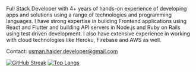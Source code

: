 Full Stack Developer with 4+ years of hands-on experience of developing apps and solutions using a range of technologies and programming languages. I have strong expertise in building Frontend applications using React and Flutter and building API servers in Node.js and Ruby on Rails using test driven development. I also have extensive experience in working with cloud technologies like Heroku, Firebase and AWS as well.

Contact: usman.haider.developer@gmail.com

[![GitHub Streak](http://github-readme-streak-stats.herokuapp.com?user=UsmanHaider15&date_format=M%20j%5B%2C%20Y%5D)](https://git.io/streak-stats)
[![Top Langs](https://github-readme-stats.vercel.app/api/top-langs/?username=UsmanHaider15&layout=compact&theme=vision-friendly-dark)](https://github.com/UsmanHaider15/github-readme-stats)


